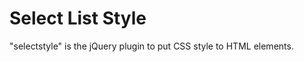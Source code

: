 Select List Style
=========

"selectstyle" is the jQuery plugin to put CSS style to HTML elements. 
